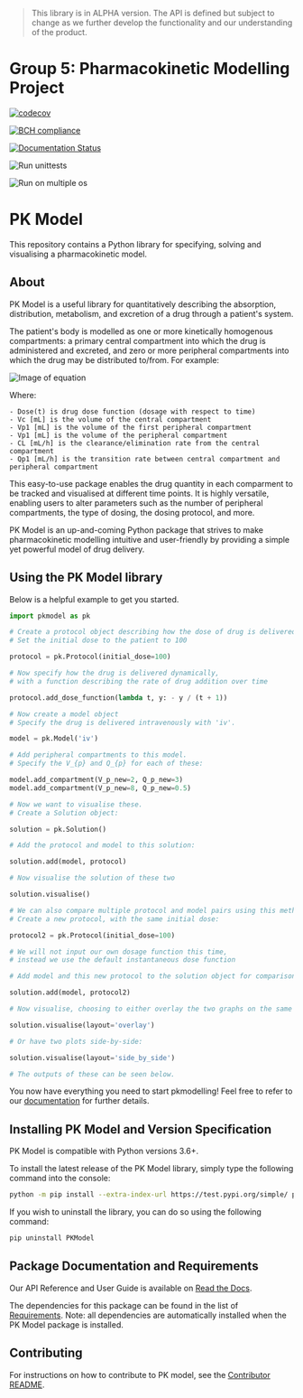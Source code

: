 > This library is in ALPHA version. The API is defined but subject to change as we further develop the functionality and our understanding of the product.

# Group 5: Pharmacokinetic Modelling Project

[![codecov](https://codecov.io/gh/smf541/PK-Group5/branch/master/graph/badge.svg)](https://codecov.io/gh/smf541/PK-Group5)

[![BCH compliance](https://bettercodehub.com/edge/badge/smf541/PK-Group5?branch=master)](https://bettercodehub.com/)

[![Documentation Status](https://readthedocs.org/projects/pk-model/badge/?version=latest)](https://pk-model.readthedocs.io/en/latest/?badge=latest)

![Run unittests](https://github.com/smf541/PK-Group5/workflows/Run%20unittests/badge.svg)

![Run on multiple os](https://github.com/smf541/PK-Group5/workflows/Run%20on%20multiple%20os/badge.svg)

# PK Model

This repository contains a Python library for specifying, solving and visualising a pharmacokinetic model. 

## About 

PK Model is a useful library for quantitatively describing the absorption, distribution, metabolism, and excretion of a drug through a patient's system. 

The patient's body is modelled as one or more kinetically homogenous compartments: a primary central compartment into which the drug is administered and excreted, and zero or more peripheral compartments into which the drug may be distributed to/from. For example:

![Image of equation](https://latex.codecogs.com/gif.latex?\frac{\mathrm{d}&space;q_{c}}{\mathrm{d}&space;t}=&space;Dose\left&space;(&space;t&space;\right&space;)-&space;\frac{q_{c}}{V_{c}}CL&space;-&space;Q_{p1}\left&space;(&space;\frac{q_{c}}{V_{c}}&space;-&space;\frac{q_{p1}}{V_{p1}}\right&space;))

Where:

    - Dose(t) is drug dose function (dosage with respect to time)
    - Vc [mL] is the volume of the central compartment
    - Vp1 [mL] is the volume of the first peripheral compartment
    - Vp1 [mL] is the volume of the peripheral compartment 
    - CL [mL/h] is the clearance/elimination rate from the central      compartment
    - Qp1 [mL/h] is the transition rate between central compartment and peripheral compartment 

This easy-to-use package enables the drug quantity in each comparment to be tracked and visualised at different time points. It is highly versatile, enabling users to alter parameters such as the number of peripheral compartments, the type of dosing, the dosing protocol, and more.

PK Model is an up-and-coming Python package that strives to make pharmacokinetic modelling intuitive and user-friendly by providing a simple yet powerful model of drug delivery. 


## Using the PK Model library

Below is a helpful example to get you started. 

```python
import pkmodel as pk

# Create a protocol object describing how the dose of drug is delivered
# Set the initial dose to the patient to 100

protocol = pk.Protocol(initial_dose=100)

# Now specify how the drug is delivered dynamically,
# with a function describing the rate of drug addition over time

protocol.add_dose_function(lambda t, y: - y / (t + 1))

# Now create a model object
# Specify the drug is delivered intravenously with 'iv'.

model = pk.Model('iv')

# Add peripheral compartments to this model.
# Specify the V_{p} and Q_{p} for each of these:

model.add_compartment(V_p_new=2, Q_p_new=3)
model.add_compartment(V_p_new=8, Q_p_new=0.5)

# Now we want to visualise these.
# Create a Solution object:

solution = pk.Solution()

# Add the protocol and model to this solution:

solution.add(model, protocol)

# Now visualise the solution of these two

solution.visualise()

# We can also compare multiple protocol and model pairs using this method.
# Create a new protocol, with the same initial dose:

protocol2 = pk.Protocol(initial_dose=100)

# We will not input our own dosage function this time,
# instead we use the default instantaneous dose function

# Add model and this new protocol to the solution object for comparison:

solution.add(model, protocol2)

# Now visualise, choosing to either overlay the two graphs on the same plot:

solution.visualise(layout='overlay')

# Or have two plots side-by-side:

solution.visualise(layout='side_by_side')

# The outputs of these can be seen below.

```

You now have everything you need to start pkmodelling! Feel free to refer to our [documentation](https://pk-model.readthedocs.io/en/latest/ "PK Model Documentation") for further details. 

## Installing PK Model and Version Specification

PK Model is compatible with Python versions 3.6+. 

To install the latest release of the PK Model library, simply type the following command into the console:

```bash
python -m pip install --extra-index-url https://test.pypi.org/simple/ pkmodel
```

If you wish to uninstall the library, you can do so using the following command:

```bash
pip uninstall PKModel
```

## Package Documentation and Requirements

Our API Reference and User Guide is available on [Read the Docs](https://pk-model.readthedocs.io/en/latest/ "PK Model Documentation").

The dependencies for this package can be found in the list of [Requirements](https://github.com/smf541/PK-Group5/blob/master/requirements.txt). Note: all dependencies are automatically installed when the PK Model package is installed. 

## Contributing 

For instructions on how to contribute to PK model, see the [Contributor README](https://github.com/smf541/PK-Group5/blob/master/docs/contributor_README.md).



